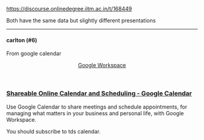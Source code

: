 https://discourse.onlinedegree.iitm.ac.in/t/168449

Both have the same data but slightly different presentations</p><hr>

<h4>carlton (#6)</h4>
<p>From google calendar</p><aside class="onebox allowlistedgeneric" data-onebox-src="https://workspace.google.com/intl/en-US/products/calendar/">
<header class="source">

<a href="https://workspace.google.com/intl/en-US/products/calendar/" rel="noopener" target="_blank">Google Workspace</a>
</header>
<article class="onebox-body">
<div class="aspect-image" style="--aspect-ratio:690/362;"></div>
<h3><a href="https://workspace.google.com/intl/en-US/products/calendar/" rel="noopener" target="_blank">Shareable Online Calendar and Scheduling - Google Calendar</a></h3>
<p>Use Google Calendar to share meetings and schedule appointments, for managing what matters in your business and personal life, with Google Workspace.</p>
</article>
<div class="onebox-metadata">
</div>
<div style="clear: both"></div>
</aside>
<p>You should subscribe to tds calendar.